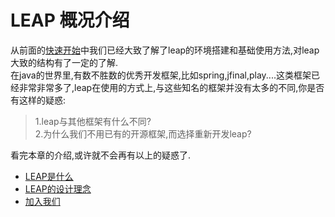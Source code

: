 # LEAP 概况介绍
从前面的[快速开始](../getting-start/index.md)中我们已经大致了解了leap的环境搭建和基础使用方法,对leap大致的结构有了一定的了解.  
在java的世界里,有数不胜数的优秀开发框架,比如spring,jfinal,play....这类框架已经非常非常多了,leap在使用的方式上,与这些知名的框架并没有太多的不同,你是否有这样的疑惑:
> 1.leap与其他框架有什么不同?  
> 2.为什么我们不用已有的开源框架,而选择重新开发leap?  

看完本章的介绍,或许就不会再有以上的疑惑了.  
- [LEAP是什么](why_leap.md)
- [LEAP的设计理念](leap_idea.md)
- [加入我们](join_leap.md)